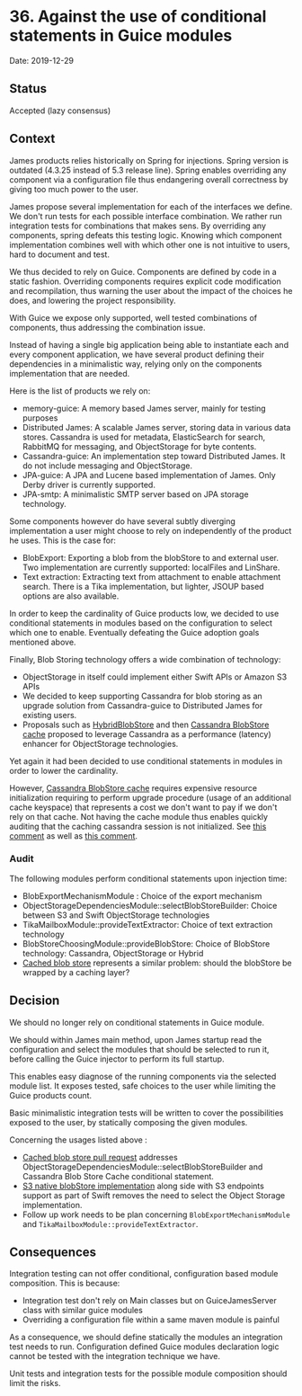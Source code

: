 # 36. Against the use of conditional statements in Guice modules

Date: 2019-12-29

## Status

Accepted (lazy consensus)

## Context

James products relies historically on Spring for injections. Spring version is outdated (4.3.25 instead of 5.3 release line).
Spring enables overriding any component via a configuration file thus endangering overall correctness by giving too much 
power to the user.

James propose several implementation for each of the interfaces we define. We don't run tests for each possible interface
combination. We rather run integration tests for combinations that makes sens. By overriding any components, spring defeats 
this testing logic. Knowing which component implementation combines well with which other one is not intuitive to users,
hard to document and test.

We thus decided to rely on Guice. Components are defined by code in a static fashion. Overriding components requires 
explicit code modification and recompilation, thus warning the user about the impact of the choices he does, and lowering 
the project responsibility.

With Guice we expose only supported, well tested combinations of components, thus addressing the combination issue.

Instead of having a single big application being able to instantiate each and every component application, we have 
several product defining their dependencies in a minimalistic way, relying only on the components implementation that 
are needed.

Here is the list of products we rely on:

 - memory-guice: A memory based James server, mainly for testing purposes
 - Distributed James: A scalable James server, storing data in various data stores. Cassandra is used for metadata, 
 ElasticSearch for search, RabbitMQ for messaging, and ObjectStorage for byte contents.
 - Cassandra-guice: An implementation step toward Distributed James. It do not include messaging and ObjectStorage.
 - JPA-guice: A JPA and Lucene based implementation of James. Only Derby driver is currently supported.
 - JPA-smtp: A minimalistic SMTP server based on JPA storage technology.

Some components however do have several subtly diverging implementation a user might choose to rely on independently 
of the product he uses. This is the case for:

 - BlobExport: Exporting a blob from the blobStore to and external user. Two implementation are currently supported: 
 localFiles and LinShare.
 - Text extraction: Extracting text from attachment to enable attachment search. There is a Tika implementation, but 
 lighter, JSOUP based options are also available.

In order to keep the cardinality of Guice products low, we decided to use conditional statements in modules based on the 
configuration to select which one to enable. Eventually defeating the Guice adoption goals mentioned above.

Finally, Blob Storing technology offers a wide combination of technology:

 - ObjectStorage in itself could implement either Swift APIs or Amazon S3 APIs
 - We decided to keep supporting Cassandra for blob storing as an upgrade solution from Cassandra-guice to Distributed 
James for existing users.
 - Proposals such as [HybridBlobStore](0014-blobstore-storage-policies.md) and then 
[Cassandra BlobStore cache](0025-cassandra-blob-store-cache.md) proposed to leverage Cassandra as a performance 
(latency) enhancer for ObjectStorage technologies.

Yet again it had been decided to use conditional statements in modules in order to lower the cardinality.

However, [Cassandra BlobStore cache](0025-cassandra-blob-store-cache.md) requires expensive resource initialization
requiring to perform upgrade procedure (usage of an additional cache keyspace) that represents a cost we don't want to
pay if we don't rely on that cache. Not having the cache module thus enables quickly auditing that the caching cassandra 
session is not initialized. See 
[this comment](https://github.com/linagora/james-project/pull/3261#pullrequestreview-389804841) as well as 
[this comment](https://github.com/linagora/james-project/pull/3261#issuecomment-613911695).

### Audit

The following modules perform conditional statements upon injection time:

 - BlobExportMechanismModule : Choice of the export mechanism
 - ObjectStorageDependenciesModule::selectBlobStoreBuilder: Choice between S3 and Swift ObjectStorage technologies
 - TikaMailboxModule::provideTextExtractor: Choice of text extraction technology
 - BlobStoreChoosingModule::provideBlobStore: Choice of BlobStore technology: Cassandra, ObjectStorage or Hybrid
 - [Cached blob store](https://github.com/linagora/james-project/pull/3319) represents a similar problem: should the 
 blobStore be wrapped by a caching layer?

## Decision

We should no longer rely on conditional statements in Guice module.

We should within James main method, upon James startup read the configuration and select the modules that should be 
selected to run it, before calling the Guice injector to perform its full startup.

This enables easy diagnose of the running components via the selected module list. It exposes tested, safe choices to 
the user while limiting the Guice products count.

Basic minimalistic integration tests will be written to cover the possibilities exposed to the user, by statically 
composing the given modules.

Concerning the usages listed above :

 - [Cached blob store pull request](https://github.com/linagora/james-project/pull/3319) addresses 
 ObjectStorageDependenciesModule::selectBlobStoreBuilder and Cassandra Blob Store Cache conditional statement.
 - [S3 native blobStore implementation](https://github.com/linagora/james-project/pull/3099) along side with S3 endpoints
 support as part of Swift removes the need to select the Object Storage implementation.
 - Follow up work needs to be plan concerning `BlobExportMechanismModule` and `TikaMailboxModule::provideTextExtractor`.

## Consequences

Integration testing can not offer conditional, configuration based module composition. This is because:

 - Integration test don't rely on Main classes but on GuiceJamesServer class with similar guice modules
 - Overriding a configuration file within a same maven module is painful
 
As a consequence, we should define statically the modules an integration test needs to run. Configuration defined Guice
modules declaration logic cannot be tested with the integration technique we have.

Unit tests and integration tests for the possible module composition should limit the risks.
